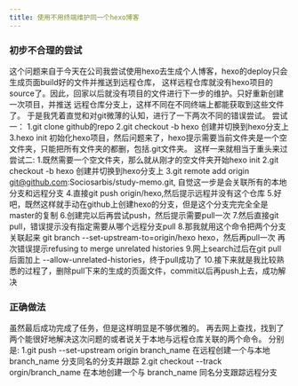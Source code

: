 ```yaml
---
title: 使用不用终端维护同一个hexo博客
---
```

### 初步不合理的尝试
  这个问题来自于今天在公司我尝试使用hexo去生成个人博客，hexo的deploy只会生成页面build好的文件并推送到远程仓库，
这样远程仓库就没有hexo项目的source了。因此，回家以后就没有项目的文件进行下一步的维护。只好重新创建一次项目，并推送
远程仓库分支上，这样不同在不同终端上都能获取到这些文件了。
  于是我凭着直觉和对git微薄的认知，进行了一下两次不同的错误尝试。
  尝试一：
    1.git clone github的repo
    2.git checkout -b hexo 创建并切换到hexo分支上
    3.hexo init 初始化hexo项目，然后问题来了，hexo提示需要当前文件夹是一个空文件夹，只能把所有文件夹的都删，包括.git文件夹。
     这样一来就相当于重头来过
  尝试二:
    1.既然需要一个空文件夹，那么就从刚才的空文件夹开始hexo init
    2.git checkout -b hexo 创建并切换到hexo分支上
    3.git remote add origin git@github.com:Sociosarbis/study-memo.git, 自觉这一步是会关联所有的本地分支和远程分支
    4.直接git push origin/hexo,然后提示远程并没有这个仓库
    5.好吧，既然这样就手动在github上创建hexo的分支，但是这个分支完完全全是master的复制
    6.创建完以后再尝试push，然后提示需要pull一次
    7.然后直接git pull，错误提示没有指定需要从哪个远程分支pull
    8.那我就用这个命令把两个分支关联起来 git branch --set-upstream-to=origin/hexo hexo，然后再pull一次
     再次错误提示refusing to merge unrelated histories
    9.网上search过后在git pull 后面加上 --allow-unrelated-histories，终于pull成功了
    10.接下来就是我比较熟悉的过程了，删除pull下来的生成的页面文件，commit以后再push上去，成功解决
### 正确做法
  虽然最后成功完成了任务，但是这样明显是不够优雅的。
  再去网上查找，找到了两个能很好地解决这次问题的或者说关于本地与远程仓库关联的两个命令。
  分别是:
   1.git push --set-upstream origin branch_name 在远程创建一个与本地branch_name 分支同名的分支并跟踪
   2.git checkout --track orgin/branch_name 在本地创建一个与 branch_name 同名分支跟踪远程分支